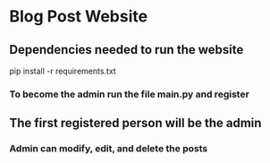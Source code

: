 # Blog Post Website

## Dependencies needed to run the website 

pip install -r requirements.txt

### To become the admin run the file main.py and register 
## The first registered person will be the admin
### Admin can modify, edit, and delete the posts 

